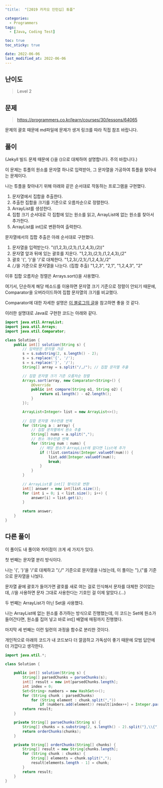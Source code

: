 ```yaml
---
"title:  "[2019 카카오 인턴십] 튜플"

categories:
  - Programmers
tags:
  - [Java, Coding Test]

toc: true
toc_sticky: true

date: 2022-06-06
last_modified_at: 2022-06-06
---
```



## 난이도

> Level 2

## 문제

> https://programmers.co.kr/learn/courses/30/lessons/64065

문제의 괄호 때문에 md파일에 문제가 생겨 링크를 따라 직접 참조 바랍니다.

## 풀이

(Jekyll 빌드 문제 때문에 {}을 ()으로 대체하여 설명합니다. 주의 바랍니다.)

이 문제는 튜플의 원소를 문자열 하나로 입력받아, 그 문자열을 가공하여 튜플을 찾아내는 문제이다.

나는 튜플을 찾아내기 위해 아래와 같은 순서대로 작동하는 프로그램을 구현했다.

1. 문자열에서 집합을 추출한다.
2. 추출한 집합을 크기를 기준으로 오름차순으로 정렬한다.
3. ArrayList를 생성한다.
4. 집합 크기 순서대로 각 집합에 있는 원소를 읽고, ArrayList에 없는 원소를 찾아서 추가한다.
5. ArrayList를 int[]로 변환하여 출력한다.

문자열에서의 집합 추출은 아래 순서대로 구현했다.

1. 문자열을 입력받는다. "((1,2,3),(2,1),(1,2,4,3),(2))"
2. 문자열 앞과 뒤에 있는 괄호를 지운다. "1,2,3),(2,1),(1,2,4,3),(2"
3. 괄호 '{', '}'을 '/'로 대체한다. "1,2,3/,/2,1/,/1,2,4,3/,/2"
4. /,/을 기준으로 문자열을 나눈다. (집합 추출) "1,2,3", "2,1", "1,2,4,3", "2"

이후 집합 오름차순 정렬은 Arrays.sort()을 사용했다.

여기서, 단순하게 해당 메소드를 이용하면 문자열 크기 기준으로 정렬이 안되기 때문에, Comparator을 오버라이드하여 집합 문자열의 크기를 비교했다.

Comparator에 대한 자세한 설명은 [이 블로그의 글](https://ifuwanna.tistory.com/232)을 참고하면 좋을 것 같다.

이러한 설명대로 Java로 구현한 코드는 아래와 같다.

```java
import java.util.ArrayList;
import java.util.Arrays;
import java.util.Comparator;

class Solution {
    public int[] solution(String s) {
      	// 입력받은 문자열 가공
        s = s.substring(2, s.length() - 2);
        s = s.replace('{', '/');
        s = s.replace('}', '/');
        String[] array = s.split("/,/"); // 집합 문자열 추출

      	// 집합 문자열 크기 기준 오름차순 정렬
        Arrays.sort(array, new Comparator<String>() {
            @Override
            public int compare(String o1, String o2) {
                return o1.length() - o2.length();
            }
        });

        ArrayList<Integer> list = new ArrayList<>();
				
      	// 집합 문자열 개수만큼 반복
        for (String a : array) {
          	// 집합 문자열에서 원소 추출
            String[] nums = a.split(",");
          	// 원소 개수만큼 반복
            for (String num : nums) {
              	// 해당 원소가 ArrayList에 없다면 list에 추가
                if (!list.contains(Integer.valueOf(num))) {
                    list.add(Integer.valueOf(num));
                    break;
                }
            }
        }
				
      	// ArrayList를 int[] 형식으로 변환
        int[] answer = new int[list.size()];
        for (int i = 0; i < list.size(); i++) {
            answer[i] = list.get(i);
        }
        
        return answer;
    }
}
```

## 다른 풀이

이 풀이도 내 풀이와 차이점이 크게 세 가지가 있다.

첫 번째는 문자열 분리 방식이다.

나는 '{', '}'을 '/'로 대체하고 "/,/" 기준으로 문자열을 나눴는데, 이 풀이는 "},{"를 기준으로 문자열을 나눴다.

문자열 끝에 괄호가 들어가면 괄호를 새로 여는 걸로 인식해서 문자를 대체한 것이었는데, //을 사용하면 문자 그대로 사용한다는 기호인 걸 이제 알았다.(...)

두 번째는 ArrayList가 아닌 Set을 사용했다.

나는 ArrayList에 없는 원소를 추가하는 방식으로 진행했는데, 이 코드는 Set에 원소가 들어간다면, 원소를 집어 넣고 바로 int[] 배열에 매핑까지 진행했다.

마지막 세 번째는 이런 일련의 과정을 함수로 분리한 것이다.

개인적으로 아래의 코드가 내 코드보다 더 깔끔하고 가독성이 좋기 때문에 모범 답안에 더 가깝다고 생각한다.

```java
import java.util.*;

class Solution {
    
    public int[] solution(String s) {
        String[] parsedChunks = parseChunks(s);
        int[] result = new int[parsedChunks.length];
        int index = 0;
        Set<String> numbers = new HashSet<>();
        for (String chunk : parsedChunks)
            for (String element : chunk.split(","))
                if (numbers.add(element)) result[index++] = Integer.parseInt(element);
        return result;
    }

    private String[] parseChunks(String s) {
        String[] chunks = s.substring(2, s.length() - 2).split("},\\{");
        return orderChunks(chunks);
    }

    private String[] orderChunks(String[] chunks) {
        String[] result = new String[chunks.length];
        for (String chunk : chunks) {
            String[] elements = chunk.split(",");
            result[elements.length - 1] = chunk;
        }
        return result;
    }
}
```

